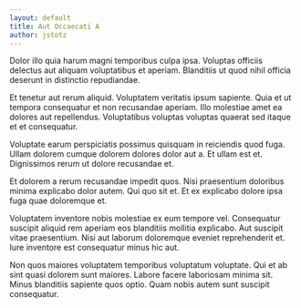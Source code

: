 ```yaml
---
layout: default
title: Aut Occaecati A
author: jstotz
---
```


Dolor illo quia harum magni temporibus culpa ipsa. Voluptas officiis delectus aut aliquam voluptatibus et aperiam. Blanditiis ut quod nihil officia deserunt in distinctio repudiandae.

Et tenetur aut rerum aliquid. Voluptatem veritatis ipsum sapiente. Quia et ut tempora consequatur et non recusandae aperiam. Illo molestiae amet ea dolores aut repellendus. Voluptatibus voluptas voluptas quaerat sed itaque et et consequatur.

Voluptate earum perspiciatis possimus quisquam in reiciendis quod fuga. Ullam dolorem cumque dolorem dolores dolor aut a. Et ullam est et. Dignissimos rerum ut dolore recusandae et.

Et dolorem a rerum recusandae impedit quos. Nisi praesentium doloribus minima explicabo dolor autem. Qui quo sit et. Et ex explicabo dolore ipsa fuga quae doloremque et.

Voluptatem inventore nobis molestiae ex eum tempore vel. Consequatur suscipit aliquid rem aperiam eos blanditiis mollitia explicabo. Aut suscipit vitae praesentium. Nisi aut laborum doloremque eveniet reprehenderit et. Iure inventore est consequatur minus hic aut.

Non quos maiores voluptatem temporibus voluptatum voluptate. Qui et ab sint quasi dolorem sunt maiores. Labore facere laboriosam minima sit. Minus blanditiis sapiente quos optio. Quam nobis autem sunt suscipit consequatur.
